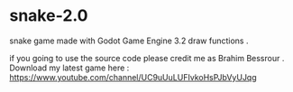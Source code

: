 # snake-2.0
snake game made with Godot Game Engine 3.2 draw functions .

if you going to use the source code please credit me as Brahim Bessrour .
Download my latest game here : https://www.youtube.com/channel/UC9uUuLUFIvkoHsPJbVyUJqg
